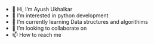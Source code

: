 - 👋 Hi, I’m Ayush Ukhalkar
- 👀 I’m interested in python development
- 🌱 I’m currently learning Data structures and algorithims
- 💞️ I’m looking to collaborate on
- 📫 How to reach me 

<!---
iushdoescode/iushdoescode is a ✨ special ✨ repository because its `README.md` (this file) appears on your GitHub profile.
You can click the Preview link to take a look at your changes.
--->
